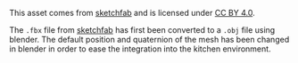 This asset comes from [sketchfab](https://sketchfab.com/3d-models/jonstrup-bar-chair-ad689a436dc241a4b2195320e801fba8) and is licensed under [CC BY 4.0](https://creativecommons.org/licenses/by/4.0/).

The `.fbx` file from [sketchfab](https://sketchfab.com/) has first been converted to a `.obj` file using blender.
The default position and quaternion of the mesh has been changed in blender in order to ease the integration into the kitchen environment.
